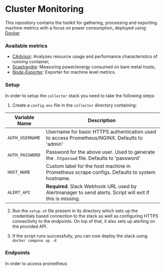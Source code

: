 # Cluster Monitoring

This repository contains the toolkit for gathering, processing and exporting machine metrics with a focus on power consumption, deployed using [Docker](https://docs.docker.com/engine/)

### Available metrics
- [CAdvisor](https://github.com/google/cadvisor/blob/master/docs/storage/prometheus.md): Analyzes resource usage and performance characteristics of running container;
- [Scaphandre](https://hubblo-org.github.io/scaphandre-documentation/references/metrics.html): Measuring power/energy consumed on bare metal hosts;
- [Node-Exporter](https://github.com/prometheus/node_exporter?tab=readme-ov-file#collectors): Exporter for machine level metrics.

### Setup
In order to setup the `collector` stack you need to take the following steps:
1. Create a `config.env` file in the `collector` directory containing:

| Variable Name   | Description                                                                 |
|----------------|-----------------------------------------------------------------------------|
| `AUTH_USERNAME` | Username for basic HTTPS authentication used to access Prometheus/NGINX. Defaults to 'admin'   |
| `AUTH_PASSWORD` | Password for the above user. Used to generate the `.htpasswd` file. Defaults to 'password'      |
| `HOST_NAME`     | Custom label for the host machine in Prometheus scrape configs. Defaults to system hostname. |
| `ALERT_API`     | **Required**. Slack Webhook URL used by Alertmanager to send alerts. Script will exit if this is missing. |

2. Run the `setup.sh` file present in its directory which sets up the credentials based connection to the stack as well as configuring HTTPS connectivity to the endpoints. On top of that, it also sets up alerting on the provided API.

3. If the script runs successfully, you can now deploy the stack using `docker compose up -d`

### Endpoints

In order to access prometheus 